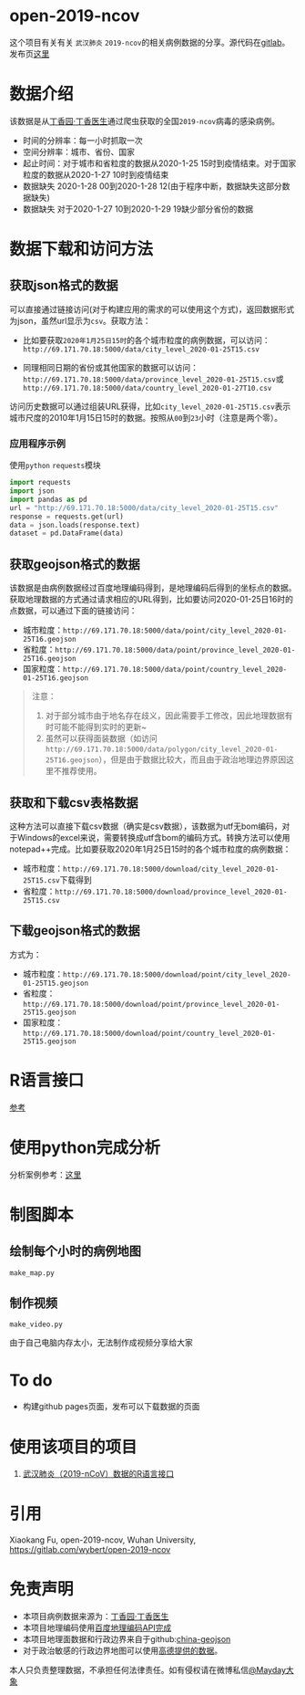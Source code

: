 # open-2019-ncov

这个项目有关有关 `武汉肺炎` `2019-ncov`的相关病例数据的分享。源代码在[gitlab](https://gitlab.com/wybert/open-2019-ncov)。发布页[这里](https://wybert.github.io/open-wuhan-ncov-illness-data/)



# 数据介绍

该数据是从[丁香园·丁香医生](https://3g.dxy.cn/newh5/view/pneumonia?from=timeline&isappinstalled=0)通过爬虫获取的全国`2019-ncov`病毒的感染病例。

- 时间的分辨率：每一小时抓取一次
- 空间分辨率：城市、省份、国家
- 起止时间：对于城市和省粒度的数据从2020-1-25 15时到疫情结束。对于国家粒度的数据从2020-1-27 10时到疫情结束
- 数据缺失 2020-1-28 00到2020-1-28 12(由于程序中断，数据缺失这部分数据缺失)
- 数据缺失 对于2020-1-27 10到2020-1-29 19缺少部分省份的数据

# 数据下载和访问方法

## 获取json格式的数据

可以直接通过链接访问(对于构建应用的需求的可以使用这个方式)，返回数据形式为json，虽然url显示为`csv`。获取方法：


- 比如要获取`2020年1月25日15时`的各个城市粒度的病例数据，可以访问：`http://69.171.70.18:5000/data/city_level_2020-01-25T15.csv`

- 同理相同日期的省份或其他国家的数据可以访问：`http://69.171.70.18:5000/data/province_level_2020-01-25T15.csv`或`http://69.171.70.18:5000/data/country_level_2020-01-27T10.csv`

访问历史数据可以通过组装URL获得，比如`city_level_2020-01-25T15.csv`表示城市尺度的2010年1月15日15时的数据。按照从`00`到`23`小时（注意是两个零）。

### 应用程序示例

使用`python` `requests`模块

```python
import requests
import json
import pandas as pd
url = "http://69.171.70.18:5000/data/city_level_2020-01-25T15.csv"
response = requests.get(url)
data = json.loads(response.text)
dataset = pd.DataFrame(data)
```


## 获取geojson格式的数据

该数据是由病例数据经过百度地理编码得到，是地理编码后得到的坐标点的数据。获取地理数据的方式通过请求相应的URL得到，比如要访问2020-01-25日16时的点数据，可以通过下面的链接访问：

- 城市粒度：`http://69.171.70.18:5000/data/point/city_level_2020-01-25T16.geojson`
- 省粒度：`http://69.171.70.18:5000/data/point/province_level_2020-01-25T16.geojson`
- 国家粒度：`http://69.171.70.18:5000/data/point/country_level_2020-01-25T16.geojson`

> 注意：
> 1. 对于部分城市由于地名存在歧义，因此需要手工修改，因此地理数据有时可能不能得到实时的更新~
> 2. 虽然可以获得面装数据（如访问`http://69.171.70.18:5000/data/polygon/city_level_2020-01-25T16.geojson`），但是由于数据比较大，而且由于政治地理边界原因这里不推荐使用。



## 获取和下载csv表格数据

这种方法可以直接下载csv数据（确实是csv数据），该数据为utf无bom编码，对于Windows的excel来说，需要转换成utf含bom的编码方式。转换方法可以使用 notepad++完成。比如要获取2020年1月25日15时的各个城市粒度的病例数据：

- 城市粒度：`http://69.171.70.18:5000/download/city_level_2020-01-25T15.csv`下载得到
- 省粒度：`http://69.171.70.18:5000/download/province_level_2020-01-25T15.csv`


## 下载geojson格式的数据

方式为：

- 城市粒度：`http://69.171.70.18:5000/download/point/city_level_2020-01-25T15.geojson`
- 省粒度：`http://69.171.70.18:5000/download/point/province_level_2020-01-25T15.geojson`
- 国家粒度：`http://69.171.70.18:5000/download/point/country_level_2020-01-25T15.geojson`


# R语言接口

[参考](https://github.com/microly/data2019ncov)

# 使用python完成分析

分析案例参考：[这里](https://gitlab.com/wybert/open-2019-ncov/blob/master/disasterMap.ipynb)

# 制图脚本

## 绘制每个小时的病例地图

`make_map.py`

## 制作视频

`make_video.py`

由于自己电脑内存太小，无法制作成视频分享给大家

# To do

- 构建github pages页面，发布可以下载数据的页面

# 使用该项目的项目

1. [武汉肺炎（2019-nCoV）数据的R语言接口](https://github.com/microly/data2019ncov)

# 引用


Xiaokang Fu, open-2019-ncov, Wuhan University, https://gitlab.com/wybert/open-2019-ncov

# 免责声明

- 本项目病例数据来源为：[丁香园·丁香医生](https://3g.dxy.cn/newh5/view/pneumonia?from=timeline&isappinstalled=0)
- 本项目地理编码使用[百度地理编码API完成](http://lbsyun.baidu.com/index.php?title=lbscloud/api/cloudrgc)
- 本项目地理面数据和行政边界来自于github:[china-geojson](https://github.com/yezongyang/china-geojson)
- 对于政治敏感的行政边界地图可以使用[高德提供的数据](http://datav.aliyun.com/tools/atlas)。

本人只负责整理数据，不承担任何法律责任。如有侵权请在微博私信[@Mayday大象](https://weibo.com/6324245960/profile) 

